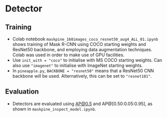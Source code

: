 # Detector

## Training
* Colab notebook `maskpine_160images_coco_resnet50_aug4_ALL_01.ipynb` shows training of Mask R-CNN using COCO starting weights and ResNet50 backbone, and employing data augmentation techniques. Colab was used in order to make use of GPU facilities.
* Use `init_with = "coco"` to initialise with MS COCO starting weights. Can also use `"imagenet"` to initialise with ImageNet starting weights.
* In `pineapple.py`, `BACKBONE = "resnet50"` means that a ResNet50 CNN backbone will be used. Alternatively, this can be set to `"resnet101"`.

## Evaluation
* Detectors are evaluated using AP@0.5 and AP@[0.50:0.05:0.95], as shown in `maskpine_inspect_model.ipynb`.
